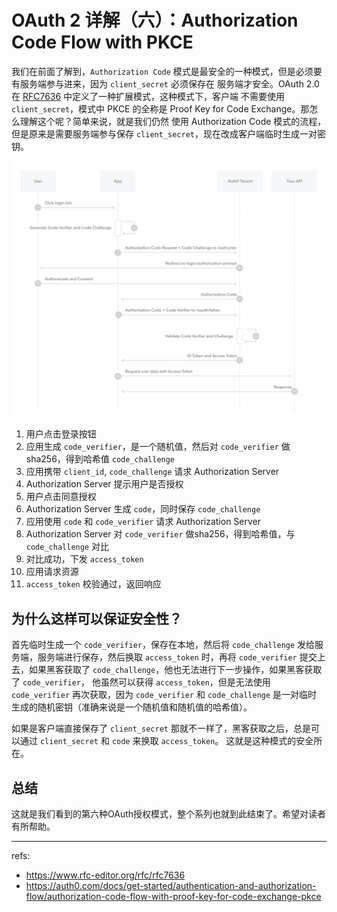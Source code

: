 # OAuth 2 详解（六）：Authorization Code Flow with PKCE

我们在前面了解到，`Authorization Code` 模式是最安全的一种模式，但是必须要有服务端参与进来，因为 `client_secret` 必须保存在
服务端才安全。OAuth 2.0 在 [RFC7636](https://www.rfc-editor.org/rfc/rfc7636) 中定义了一种扩展模式，这种模式下，客户端
不需要使用 `client_secret`，模式中 PKCE 的全称是 Proof Key for Code Exchange。那怎么理解这个呢？简单来说，就是我们仍然
使用 Authorization Code 模式的流程，但是原来是需要服务端参与保存 `client_secret`，现在改成客户端临时生成一对密钥。

![Authorization Code Flow with Proof Key for Code Exchange (PKCE)](./img/auth-sequence-auth-code-pkce.png)

1. 用户点击登录按钮
2. 应用生成 `code_verifier`，是一个随机值，然后对 `code_verifier` 做sha256，得到哈希值 `code_challenge`
3. 应用携带 `client_id`, `code_challenge` 请求 Authorization Server
4. Authorization Server 提示用户是否授权
5. 用户点击同意授权
6. Authorization Server 生成 `code`，同时保存 `code_challenge`
7. 应用使用 `code` 和 `code_verifier` 请求 Authorization Server
8. Authorization Server 对 `code_verifier` 做sha256，得到哈希值，与 `code_challenge` 对比
9. 对比成功，下发 `access_token`
10. 应用请求资源
11. `access_token` 校验通过，返回响应

## 为什么这样可以保证安全性？

首先临时生成一个 `code_verifier`，保存在本地，然后将 `code_challenge` 发给服务端，服务端进行保存，然后换取 `access_token`
时，再将 `code_verifier` 提交上去，如果黑客获取了 `code_challenge`，他也无法进行下一步操作，如果黑客获取了 `code_verifier`，
他虽然可以获得 `access_token`，但是无法使用 `code_verifier` 再次获取，因为 `code_verifier` 和 `code_challenge` 是一对临时
生成的随机密钥（准确来说是一个随机值和随机值的哈希值）。

如果是客户端直接保存了 `client_secret` 那就不一样了，黑客获取之后，总是可以通过 `client_secret` 和 `code` 来换取 `access_token`。
这就是这种模式的安全所在。

## 总结

这就是我们看到的第六种OAuth授权模式，整个系列也就到此结束了。希望对读者有所帮助。

---

refs:

- https://www.rfc-editor.org/rfc/rfc7636
- https://auth0.com/docs/get-started/authentication-and-authorization-flow/authorization-code-flow-with-proof-key-for-code-exchange-pkce
